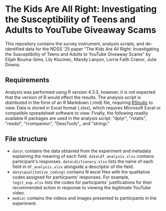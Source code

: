 # The Kids Are All Right: Investigating the Susceptibility of Teens and Adults to YouTube Giveaway Scams

This repository contains the survey instrument, analysis scripts, and de-identified data for the NDSS '25 paper "The Kids Are All Right: Investigating the Susceptibility of Teens and Adults to YouTube Giveaway Scams" by Elijah Bouma-Sims, Lily Klucinec, Mandy Lanyon, Lorrie Faith Cranor, Julie Downs.

## Requirements
Analysis was performed using R version 4.3.3, however, it is not expected that the version of R would effect the results. The analysis script is distributed in the form of an R Markdown (.rmd) file, requiring [RStudio](https://posit.co/download/rstudio-desktop/) to view.  Data is stored in Excel format (.xlsx), which requires Microsoft Excel or compatible spreadsheet software to view. Finally, the following readily available R packages are used in the analysis script: "dplyr", "rstatix", "readxl", "rcompanion", "DescTools",, and "stringr." 

## File structure
* ```data\``` contains the data obtained from the experiment and metadata explaining the meaning of each field. ```data\df_analysis.xlsx``` contains participant's responses. ```data\dictionary.xlsx``` lists the name of each field in ```df_analysis.xlsx``` alongside a descriptor of the field.
* ```data\qualitative_coding\``` contains N excel files with the qualitative codes assigned for partiicpants' responses. For example, ```legit_exp.xlsx``` lists the codes for participants' justifications for their recommended action in response to viewing the legitimate YouTube video.
* ```media\``` contains the videos and images presented to partiicpants in the experiment. 
